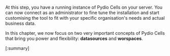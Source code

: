 At this step, you have a running instance of Pydio Cells on your server. You can now connect as an administrator to fine tune the installation and start customising the tool to fit with your specific organisation's needs and actual business data. 

In this chapter, we now focus on two very important concepts of Pydio Cells that bring you power and flexibility: **datasources** and **worspaces**. 

[:summary]